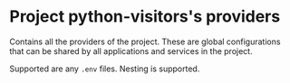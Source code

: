 # Project python-visitors's providers

Contains all the providers of the project. These are global configurations that can be shared by all applications and services in the project.

Supported are any `.env` files. Nesting is supported.
